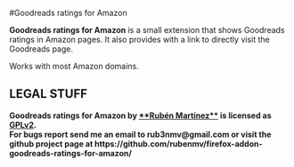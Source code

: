#Goodreads ratings for Amazon

<b>Goodreads ratings for Amazon</b> is a small extension that shows Goodreads ratings in Amazon pages. It also provides with a link to directly visit the Goodreads page.

Works with most Amazon domains.

<h2>LEGAL STUFF</h2>
<b>Goodreads ratings for Amazon<b> by <a href="https://twitter.com/rub3nmv">**Rub&eacute;n Mart&iacute;nez**</a> is licensed as <a href="http://www.gnu.org/licenses/gpl-2.0.txt">GPLv2</a>.<br>
For bugs report send me an email to
rub3nmv@gmail.com
or visit the github project page at 
https://github.com/rubenmv/firefox-addon-goodreads-ratings-for-amazon/